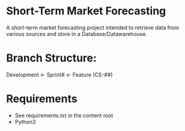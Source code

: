 # Short-Term Market Forecasting
A short-term market forecasting project intended to retrieve data from various sources
and store in a Database/Datawarehouse.

# Branch Structure:
Development <- Sprint# <- Feature (CS-##)

# Requirements
* See requirements.txt in the content root
* Python3
